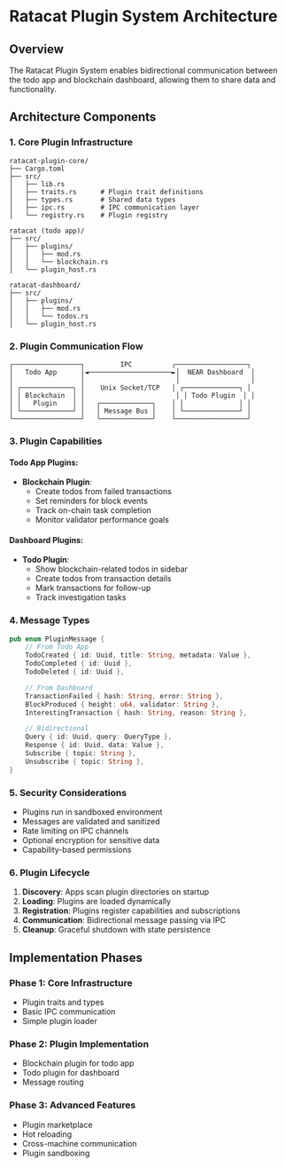 # Ratacat Plugin System Architecture

## Overview

The Ratacat Plugin System enables bidirectional communication between the todo app and blockchain dashboard, allowing them to share data and functionality.

## Architecture Components

### 1. Core Plugin Infrastructure

```
ratacat-plugin-core/
├── Cargo.toml
├── src/
│   ├── lib.rs
│   ├── traits.rs      # Plugin trait definitions
│   ├── types.rs       # Shared data types
│   ├── ipc.rs         # IPC communication layer
│   └── registry.rs    # Plugin registry

ratacat (todo app)/
├── src/
│   ├── plugins/
│   │   ├── mod.rs
│   │   └── blockchain.rs
│   └── plugin_host.rs

ratacat-dashboard/
├── src/
│   ├── plugins/
│   │   ├── mod.rs
│   │   └── todos.rs
│   └── plugin_host.rs
```

### 2. Plugin Communication Flow

```
┌─────────────────┐         IPC          ┌──────────────────┐
│   Todo App      │◄─────────────────────►│  NEAR Dashboard  │
│                 │                       │                  │
│ ┌─────────────┐ │    Unix Socket/TCP   │ ┌──────────────┐ │
│ │ Blockchain  │ │                       │ │ Todo Plugin  │ │
│ │   Plugin    │ │   ┌─────────────┐    │ │              │ │
│ └─────────────┘ │   │ Message Bus │    │ └──────────────┘ │
└─────────────────┘   └─────────────┘    └──────────────────┘
```

### 3. Plugin Capabilities

#### Todo App Plugins:
- **Blockchain Plugin**:
  - Create todos from failed transactions
  - Set reminders for block events
  - Track on-chain task completion
  - Monitor validator performance goals

#### Dashboard Plugins:
- **Todo Plugin**:
  - Show blockchain-related todos in sidebar
  - Create todos from transaction details
  - Mark transactions for follow-up
  - Track investigation tasks

### 4. Message Types

```rust
pub enum PluginMessage {
    // From Todo App
    TodoCreated { id: Uuid, title: String, metadata: Value },
    TodoCompleted { id: Uuid },
    TodoDeleted { id: Uuid },

    // From Dashboard
    TransactionFailed { hash: String, error: String },
    BlockProduced { height: u64, validator: String },
    InterestingTransaction { hash: String, reason: String },

    // Bidirectional
    Query { id: Uuid, query: QueryType },
    Response { id: Uuid, data: Value },
    Subscribe { topic: String },
    Unsubscribe { topic: String },
}
```

### 5. Security Considerations

- Plugins run in sandboxed environment
- Messages are validated and sanitized
- Rate limiting on IPC channels
- Optional encryption for sensitive data
- Capability-based permissions

### 6. Plugin Lifecycle

1. **Discovery**: Apps scan plugin directories on startup
2. **Loading**: Plugins are loaded dynamically
3. **Registration**: Plugins register capabilities and subscriptions
4. **Communication**: Bidirectional message passing via IPC
5. **Cleanup**: Graceful shutdown with state persistence

## Implementation Phases

### Phase 1: Core Infrastructure
- Plugin traits and types
- Basic IPC communication
- Simple plugin loader

### Phase 2: Plugin Implementation
- Blockchain plugin for todo app
- Todo plugin for dashboard
- Message routing

### Phase 3: Advanced Features
- Plugin marketplace
- Hot reloading
- Cross-machine communication
- Plugin sandboxing